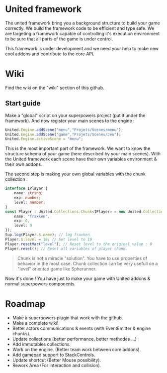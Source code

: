 # United framework

The united framework bring you a background structure to build your game correctly. We build the framework code to be efficient and type safe. We are targeting a framework capable of controlling it's execution environment to be sure that all parts of the game is under control.

This framework is under development and we need your help to make new cool addons and contribute to the core API.

# Wiki

Find the wiki on the "wiki" section of this github.

## Start guide

Make a "global" script on your superpowers project (put it under the framework). And now register your main scenes to the engine :

```ts
United.Engine.addScene("menu","Projets/Scenes/menu");
United.Engine.addScene("game","Projets/Scenes/Jeu");
United.Engine.activeScene = "menu";
```

This is the most important part of the framework. We want to know the structure schema of your game (here described by your main scenes). With the United framework each scene have their own variables environment & their own addons.

The second step is making your own global variables with the chunk collection :

```ts
interface IPlayer {
    name: string;
    exp: number;
    level: number;
}
const Player : United.Collections.Chunk<IPlayer> = new United.Collections.Chunk<IPlayer>({
    name: "fraxken",
    exp: 0,
    level: 0
});
Sup.log(Player.$.name); // log fraxken
Player.$.level = 10; // Set level to 10
Player.resetVar("level"); // Reset level to the original value : 0
Player.reset(); // Reset all variables of player chunk.
```

> Chunk is not a miracle "solution". You have to use properties of behavior in the most case. Chunk collection can be very usefull on a "level" oriented game like Spherunner.

Now it's done ! You have just to make your game with United addons & normal superpowers components.

# Roadmap

- Make a superpowers plugin that work with the github.
- Make a complete wiki!
- Better actors communications & events (with EventEmitter & engine chunks).
- Update collections (better performance, better methodes ...)
- Add immutables collections.
- Work on the engine. (Better team work between core addons).
- Add gamepad support to StackControls.
- Update shortcut (Better Mouse possibility).
- Rework Area (For interaction and collision).
